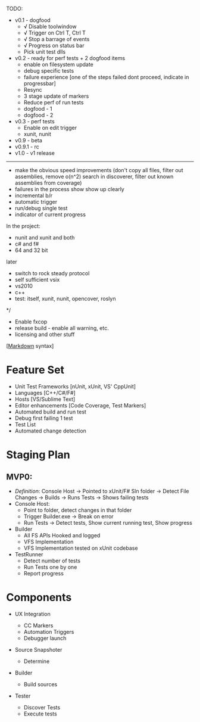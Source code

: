 ﻿TODO:
- v0.1 - dogfood
  - √ Disable toolwindow
  - √ Trigger on Ctrl T, Ctrl T
  - √ Stop a barrage of events
  - √ Progress on status bar
  - Pick unit test dlls
- v0.2 - ready for perf tests + 2 dogfood items
  - enable on filesystem update
  - debug specific tests
  - failure experience [one of the steps failed dont proceed, indicate in progressbar]
  - Resync
  - 3 stage update of markers
  - Reduce perf of run tests
  - dogfood - 1
  - dogfood - 2
- v0.3 - perf tests
  - Enable on edit trigger
  - xunit, nunit
- v0.9 - beta
- v0.9.1 - rc
- v1.0 - v1 release

---------------------------------------

- make the obvious speed improvements (don't copy all files, filter out assemblies, remove o(n^2) search in discoverer, filter out known assemblies from coverage)
- failures in the process show show up clearly 
- incremental b/r  
- automatic trigger
- run/debug single test
- indicator of current progress

In the project:
- nunit and xunit and both
- c# and f#
- 64 and 32 bit

later 
- switch to rock steady protocol
- self sufficient vsix
- vs2010
- c++
- test: itself, xunit, nunit, opencover, roslyn

 */

  - Enable fxcop
  - release build - enable all warning, etc.
  - licensing and other stuff


[[Markdown](http://daringfireball.net/projects/markdown/) syntax]

# Feature Set #
- Unit Test Frameworks [nUnit, xUnit, VS' CppUnit] 
- Languages [C++/C#/F#] 
- Hosts [VS/Sublime Text] 
- Editor enhancements [Code Coverage, Test Markers] 
- Automated build and run test 
- Debug first failing 1 test 
- Test List 
- Automated change detection

# Staging Plan #
## MVP0: ##
- *Definition*: Console Host -> Pointed to xUnit/F# Sln folder -> Detect File Changes -> Builds -> Runs Tests -> Shows failing tests 
- Console Host:
    - Point to folder, detect changes in that folder
    - Trigger Builder.exe -> Break on error
    - Run Tests -> Detect tests, Show current running test, Show progress 
- Builder
    - All FS APIs Hooked and logged
    - VFS Implementation
    - VFS Implementation tested on xUnit codebase
- TestRunner 
    - Detect number of tests
    - Run Tests one by one
    - Report progress

# Components #
- UX Integration 
    - CC Markers 
    - Automation Triggers 
    - Debugger launch 
 
- Source Snapshoter 
    - Determine  
 
- Builder 
    - Build sources 
 
- Tester 
    - Discover Tests 
    - Execute tests 
